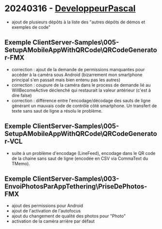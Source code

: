 # 20240316 - [DeveloppeurPascal](https://github.com/DeveloppeurPascal)

* ajout de plusieurs dépôts à la liste des "autres dépôts de démos et exemples de code"

## Exemple ClientServer-Samples\005-SetupAMobileAppWithQRCode\QRCodeGenerator-FMX

* correction : ajout de la demande de permissions manquantes pour accéder à la caméra sous Android (bizarrement mon smartphone principal s'en passait mais bien entenu pas les autres)
* correction : coupure de la caméra dans le process de demande lié au WillBecomeActive déclenché qui restaurait la valeur antérieur (c'est à dire false)
* correction : différence entre l'encodage/décodage des sauts de ligne générant un mauvais code de contrôle côté smartphone. Un transfert de texte sans saut de ligne a résolu le problème.

## Exemple ClientServer-Samples\005-SetupAMobileAppWithQRCode\QRCodeGenerator-VCL

* suite à un problème d'encodage (LineFeed), encodage dans le QR code de la chaine sans saut de ligne (encodée en CSV via CommaText du TMemo).

## Exemple ClientServer-Samples\003-EnvoiPhotosParAppTethering\PriseDePhotos-FMX

* ajout des permissions pour Android
* ajout de l'activation de l'autofocus
* ajout du changement de qualité des photos pour "Photo"
* activation de la caméra arrière par défaut
